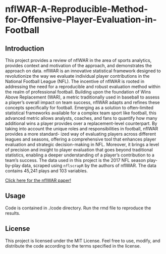# nflWAR-A-Reproducible-Method-for-Offensive-Player-Evaluation-in-Football

## Introduction
This project provides a review of nflWAR in the area of sports analytics, provides context and motivation of the approach, and demonstrates the approach on data. nflWAR is an innovative statistical framework designed to revolutionize the way we evaluate individual player contributions in the National Football League (NFL). The incentive of nflWAR is rooted in addressing the need for a reproducible and robust evaluation method within the realm of professional football. Building upon the foundation of Wins Above Replacement (WAR), a metric traditionally used in baseball to assess a player’s overall impact on team success, nflWAR adapts and refines these concepts specifically for football. Emerging as a solution to often-limited statistical frameworks available for a complex team sport like football, this advanced metric allows analysts, coaches, and fans to quantify how many additional wins a player provides over a replacement-level counterpart. By taking into account the unique roles and responsibilities in football, nflWAR provides a more standard- ized way of evaluating players across different leagues and seasons, offering a comprehensive tool that enhances player evaluation and strategic decision-making in NFL. Moreover, it brings a level of precision and insight to player evaluation that goes beyond traditional statistics, enabling a deeper understanding of a player’s contribution to a team’s success. The data used in this project is the 2017 NFL season play-by-play data, scraped using `nflscrapR` by the authors of nflWAR. The data contains 45,241 plays and 103 variables. 

[Click here for the nflWAR paper!](https://www.degruyter.com/document/doi/10.1515/jqas-2018-0010/html)

## Usage
Code is contained in ./code directory. Run the rmd file to reproduce the results.

## License
This project is licensed under the MIT License. Feel free to use, modify, and distribute the code according to the terms specified in the license.
